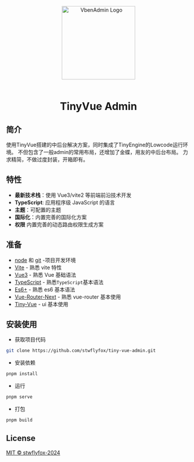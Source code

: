 <div align="center"> <a href="https://github.com/anncwb/vue-vben-admin"> <img alt="VbenAdmin Logo" width="200" height="200" src="https://anncwb.github.io/anncwb/images/logo.png"> </a> <br> <br>

<h1>TinyVue Admin</h1>
</div>

## 简介

使用TinyVue搭建的中后台解决方案，同时集成了TinyEngine的Lowcode运行环境。
不但包含了一般admin的常用布局，还增加了金蝶，用友的中后台布局。
力求精简，不做过度封装，开箱即有。

## 特性

- **最新技术栈**：使用 Vue3/vite2 等前端前沿技术开发
- **TypeScript**: 应用程序级 JavaScript 的语言
- **主题**：可配置的主题
- **国际化**：内置完善的国际化方案
- **权限** 内置完善的动态路由权限生成方案


## 准备

- [node](http://nodejs.org/) 和 [git](https://git-scm.com/) -项目开发环境
- [Vite](https://vitejs.dev/) - 熟悉 vite 特性
- [Vue3](https://v3.vuejs.org/) - 熟悉 Vue 基础语法
- [TypeScript](https://www.typescriptlang.org/) - 熟悉`TypeScript`基本语法
- [Es6+](http://es6.ruanyifeng.com/) - 熟悉 es6 基本语法
- [Vue-Router-Next](https://next.router.vuejs.org/) - 熟悉 vue-router 基本使用
- [Tiny-Vue](https://opentiny.design/tiny-vue/zh-CN/aurora-theme/overview) - ui 基本使用


## 安装使用

- 获取项目代码

```bash
git clone https://github.com/stwflyfox/tiny-vue-admin.git
```

- 安装依赖

```bash
pnpm install

```

- 运行

```bash
pnpm serve
```

- 打包

```bash
pnpm build
```


## License

[MIT © stwflyfox-2024](./LICENSE)
